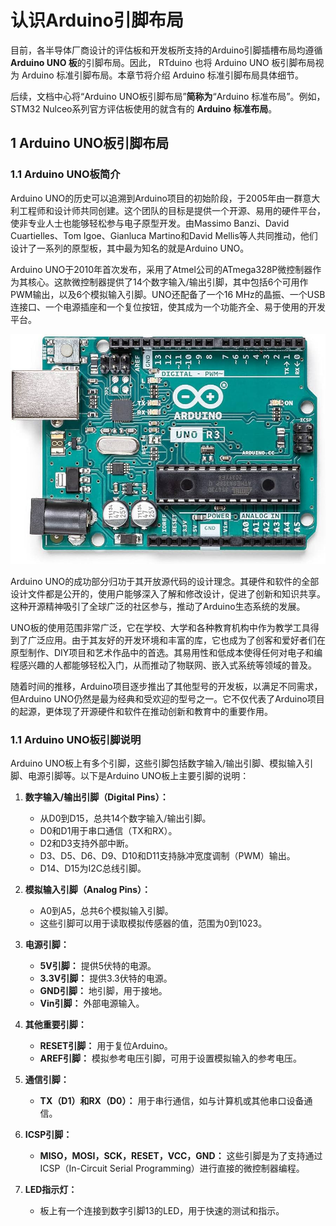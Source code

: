 # 认识Arduino引脚布局

目前，各半导体厂商设计的评估板和开发板所支持的Arduino引脚插槽布局均遵循 **Arduino UNO 板**的引脚布局。因此， RTduino 也将 Arduino UNO 板引脚布局视为 Arduino 标准引脚布局。本章节将介绍 Arduino 标准引脚布局具体细节。

后续，文档中心将“Arduino UNO板引脚布局”**简称为**“Arduino 标准布局”。例如，STM32 Nulceo系列官方评估板使用的就含有的 **Arduino 标准布局**。

## 1 Arduino UNO板引脚布局

### 1.1 Arduino UNO板简介

Arduino UNO的历史可以追溯到Arduino项目的初始阶段，于2005年由一群意大利工程师和设计师共同创建。这个团队的目标是提供一个开源、易用的硬件平台，使非专业人士也能够轻松参与电子原型开发。由Massimo Banzi、David Cuartielles、Tom Igoe、Gianluca Martino和David Mellis等人共同推动，他们设计了一系列的原型板，其中最为知名的就是Arduino UNO。

Arduino UNO于2010年首次发布，采用了Atmel公司的ATmega328P微控制器作为其核心。这款微控制器提供了14个数字输入/输出引脚，其中包括6个可用作PWM输出，以及6个模拟输入引脚。UNO还配备了一个16 MHz的晶振、一个USB连接口、一个电源插座和一个复位按钮，使其成为一个功能齐全、易于使用的开发平台。

![arduino-uno-board.jpg](./figures/arduino-uno-board.jpg)

Arduino UNO的成功部分归功于其开放源代码的设计理念。其硬件和软件的全部设计文件都是公开的，使用户能够深入了解和修改设计，促进了创新和知识共享。这种开源精神吸引了全球广泛的社区参与，推动了Arduino生态系统的发展。

UNO板的使用范围非常广泛，它在学校、大学和各种教育机构中作为教学工具得到了广泛应用。由于其友好的开发环境和丰富的库，它也成为了创客和爱好者们在原型制作、DIY项目和艺术作品中的首选。其易用性和低成本使得任何对电子和编程感兴趣的人都能够轻松入门，从而推动了物联网、嵌入式系统等领域的普及。

随着时间的推移，Arduino项目逐步推出了其他型号的开发板，以满足不同需求，但Arduino UNO仍然是最为经典和受欢迎的型号之一。它不仅代表了Arduino项目的起源，更体现了开源硬件和软件在推动创新和教育中的重要作用。


### 1.1 Arduino UNO板引脚说明

Arduino UNO板上有多个引脚，这些引脚包括数字输入/输出引脚、模拟输入引脚、电源引脚等。以下是Arduino UNO板上主要引脚的说明：

1. **数字输入/输出引脚（Digital Pins）：**
   - 从D0到D15，总共14个数字输入/输出引脚。
   - D0和D1用于串口通信（TX和RX）。
   - D2和D3支持外部中断。
   - D3、D5、D6、D9、D10和D11支持脉冲宽度调制（PWM）输出。
   - D14、D15为I2C总线引脚。

2. **模拟输入引脚（Analog Pins）：**
   - A0到A5，总共6个模拟输入引脚。
   - 这些引脚可以用于读取模拟传感器的值，范围为0到1023。

3. **电源引脚：**
   - **5V引脚：** 提供5伏特的电源。
   - **3.3V引脚：** 提供3.3伏特的电源。
   - **GND引脚：** 地引脚，用于接地。
   - **Vin引脚：** 外部电源输入。

4. **其他重要引脚：**
   - **RESET引脚：** 用于复位Arduino。
   - **AREF引脚：** 模拟参考电压引脚，可用于设置模拟输入的参考电压。

5. **通信引脚：**
   - **TX（D1）和RX（D0）：** 用于串行通信，如与计算机或其他串口设备通信。

6. **ICSP引脚：**
   - **MISO，MOSI，SCK，RESET，VCC，GND：** 这些引脚是为了支持通过ICSP（In-Circuit Serial Programming）进行直接的微控制器编程。

7. **LED指示灯：**
   - 板上有一个连接到数字引脚13的LED，用于快速的测试和指示。
